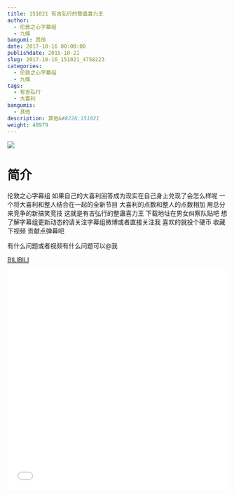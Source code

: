 ```yaml
---
title: 151021 有吉弘行的整蛊喜力王
author: 
  - 伦敦之心字幕组
  - 九條
bangumi: 其他
date: 2017-10-16 00:00:00
publishdate: 2015-10-21
slug: 2017-10-16_151021_4758223
categories: 
  - 伦敦之心字幕组
  - 九條
tags: 
  - 有吉弘行
  - 大喜利
bangumis: 
  - 其他
description: 其他&#8226;151021
weight: 48979
---
```


![](https://i.imgur.com/oFEfJve.jpg)

# 简介  
伦敦之心字幕组 如果自己的大喜利回答成为现实在自己身上兑现了会怎么样呢 一个将大喜利和整人结合在一起的全新节目 大喜利的点数和整人的点数相加 用总分来竞争的新搞笑竞技 这就是有吉弘行的整蛊喜力王 下载地址在男女纠察队贴吧 想了解字幕组更新动态的请关注字幕组微博或者直接关注我 喜欢的就投个硬币 收藏下视频 贡献点弹幕吧


有什么问题或者视频有什么问题可以@我

  [BILIBILI](https://www.bilibili.com/video/av4758223/)


<div class="vcontainer">  <iframe class='video' src="//www.bilibili.com/html/html5player.html?cid=7719928&aid=4758223" width="100%" height="500" frameborder="0" allowfullscreen="allowfullscreen"></iframe></div>
